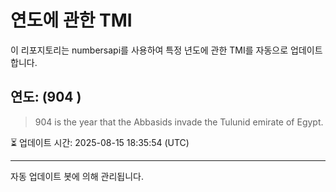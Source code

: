 
# 연도에 관한 TMI

이 리포지토리는 numbersapi를 사용하여 특정 년도에 관한 TMI를 자동으로 업데이트합니다.

## 연도: (904 )
> 904 is the year that the Abbasids invade the Tulunid emirate of Egypt.

⏳ 업데이트 시간: 2025-08-15 18:35:54 (UTC)

---
자동 업데이트 봇에 의해 관리됩니다.
